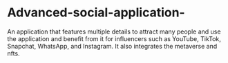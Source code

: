 # Advanced-social-application-
An application that features multiple details to attract many people and use the application and benefit from it for influencers such as YouTube, TikTok, Snapchat, WhatsApp, and Instagram. It also integrates the metaverse and nfts. 
